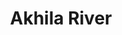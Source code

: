 ---
title: "Akhila River"
title_bn: "আখিলা নদী"
description: "It started flowing from Deorai River at Fulbaria Upazilla and fall into Radha Beel joining with Nageshwar River."
---